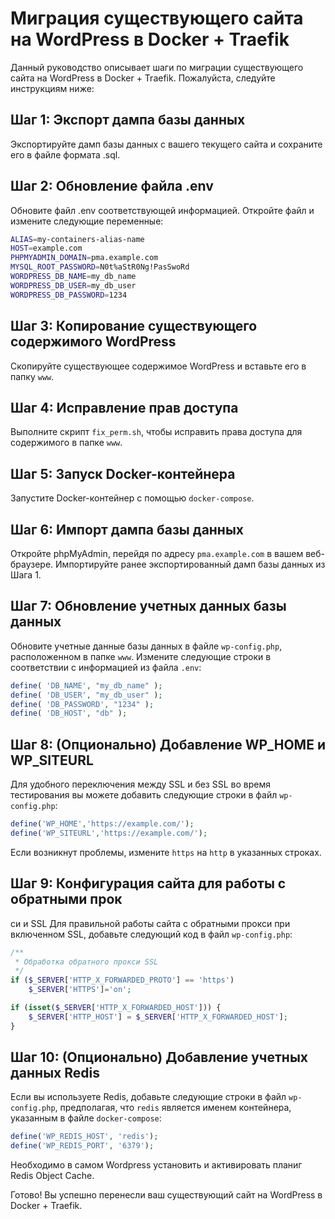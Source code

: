 # Миграция существующего сайта на WordPress в Docker + Traefik

Данный руководство описывает шаги по миграции существующего сайта на WordPress в Docker + Traefik. Пожалуйста, следуйте инструкциям ниже:

## Шаг 1: Экспорт дампа базы данных
Экспортируйте дамп базы данных с вашего текущего сайта и сохраните его в файле формата .sql.

## Шаг 2: Обновление файла .env
Обновите файл .env соответствующей информацией. Откройте файл и измените следующие переменные:
```sh
ALIAS=my-containers-alias-name
HOST=example.com
PHPMYADMIN_DOMAIN=pma.example.com
MYSQL_ROOT_PASSWORD=N0t%aStR0Ng!PasSwoRd
WORDPRESS_DB_NAME=my_db_name
WORDPRESS_DB_USER=my_db_user
WORDPRESS_DB_PASSWORD=1234
```

## Шаг 3: Копирование существующего содержимого WordPress
Скопируйте существующее содержимое WordPress и вставьте его в папку `www`.

## Шаг 4: Исправление прав доступа
Выполните скрипт `fix_perm.sh`, чтобы исправить права доступа для содержимого в папке `www`.

## Шаг 5: Запуск Docker-контейнера
Запустите Docker-контейнер с помощью `docker-compose`.

## Шаг 6: Импорт дампа базы данных
Откройте phpMyAdmin, перейдя по адресу `pma.example.com` в вашем веб-браузере. Импортируйте ранее экспортированный дамп базы данных из Шага 1.

## Шаг 7: Обновление учетных данных базы данных
Обновите учетные данные базы данных в файле `wp-config.php`, расположенном в папке `www`. Измените следующие строки в соответствии с информацией из файла `.env`:
```php
define( 'DB_NAME', "my_db_name" );
define( 'DB_USER', "my_db_user" );
define( 'DB_PASSWORD', "1234" );
define( 'DB_HOST', "db" );
```

## Шаг 8: (Опционально) Добавление WP_HOME и WP_SITEURL
Для удобного переключения между SSL и без SSL во время тестирования вы можете добавить следующие строки в файл `wp-config.php`:
```php
define('WP_HOME','https://example.com/');
define('WP_SITEURL','https://example.com/');
```
Если возникнут проблемы, измените `https` на `http` в указанных строках.

## Шаг 9: Конфигурация сайта для работы с обратными прок

си и SSL
Для правильной работы сайта с обратными прокси при включенном SSL, добавьте следующий код в файл `wp-config.php`:
```php
/**
 * Обработка обратного прокси SSL
 */
if ($_SERVER['HTTP_X_FORWARDED_PROTO'] == 'https')
    $_SERVER['HTTPS']='on';

if (isset($_SERVER['HTTP_X_FORWARDED_HOST'])) {
    $_SERVER['HTTP_HOST'] = $_SERVER['HTTP_X_FORWARDED_HOST'];
}
```

## Шаг 10: (Опционально) Добавление учетных данных Redis
Если вы используете Redis, добавьте следующие строки в файл `wp-config.php`, предполагая, что `redis` является именем контейнера, указанным в файле `docker-compose`:
```php
define('WP_REDIS_HOST', 'redis');
define('WP_REDIS_PORT', '6379');
```
Необходимо в самом Wordpress установить и активировать планиг Redis Object Cache.

Готово! Вы успешно перенесли ваш существующий сайт на WordPress в Docker + Traefik.
